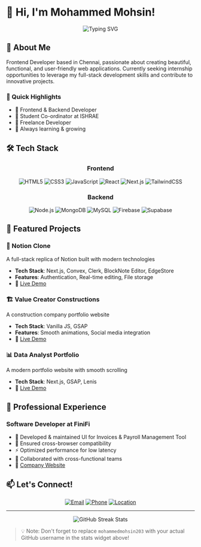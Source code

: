 # 👋 Hi, I'm Mohammed Mohsin!

<div align="center">
  <img src="https://readme-typing-svg.demolab.com?font=Fira+Code&weight=600&size=28&duration=3000&pause=1000&color=3AAEFF&center=true&vCenter=true&repeat=true&width=435&lines=Frontend+Developer;Full+Stack+Developer;UI%2FUX+Enthusiast" alt="Typing SVG" />
</div>

## 🚀 About Me
Frontend Developer based in Chennai, passionate about creating beautiful, functional, and user-friendly web applications. Currently seeking internship opportunities to leverage my full-stack development skills and contribute to innovative projects.

### 🌟 Quick Highlights
- 🎯 Frontend & Backend Developer
- 🏢 Student Co-ordinator at ISHRAE
- 💼 Freelance Developer
- 🌱 Always learning & growing

## 🛠️ Tech Stack
<div align="center">

### Frontend
![HTML5](https://img.shields.io/badge/-HTML5-E34F26?style=flat-square&logo=html5&logoColor=white)
![CSS3](https://img.shields.io/badge/-CSS3-1572B6?style=flat-square&logo=css3)
![JavaScript](https://img.shields.io/badge/-JavaScript-F7DF1E?style=flat-square&logo=javascript&logoColor=black)
![React](https://img.shields.io/badge/-React-61DAFB?style=flat-square&logo=react&logoColor=black)
![Next.js](https://img.shields.io/badge/-Next.js-000000?style=flat-square&logo=next.js)
![TailwindCSS](https://img.shields.io/badge/-TailwindCSS-38B2AC?style=flat-square&logo=tailwind-css&logoColor=white)

### Backend
![Node.js](https://img.shields.io/badge/-Node.js-339933?style=flat-square&logo=node.js&logoColor=white)
![MongoDB](https://img.shields.io/badge/-MongoDB-47A248?style=flat-square&logo=mongodb&logoColor=white)
![MySQL](https://img.shields.io/badge/-MySQL-4479A1?style=flat-square&logo=mysql&logoColor=white)
![Firebase](https://img.shields.io/badge/-Firebase-FFCA28?style=flat-square&logo=firebase&logoColor=black)
![Supabase](https://img.shields.io/badge/-Supabase-3ECF8E?style=flat-square&logo=supabase&logoColor=white)

</div>

## 💼 Featured Projects

### 📝 Notion Clone
A full-stack replica of Notion built with modern technologies
- **Tech Stack**: Next.js, Convex, Clerk, BlockNote Editor, EdgeStore
- **Features**: Authentication, Real-time editing, File storage
- 🔗 [Live Demo](https://notion-two-plum.vercel.app/)

### 🏗️ Value Creator Constructions
A construction company portfolio website
- **Tech Stack**: Vanilla JS, GSAP
- **Features**: Smooth animations, Social media integration
- 🔗 [Live Demo](https://vc-construction.vercel.app/)

### 📊 Data Analyst Portfolio
A modern portfolio website with smooth scrolling
- **Tech Stack**: Next.js, GSAP, Lenis
- 🔗 [Live Demo](https://arshad-psi.vercel.app/)

## 💼 Professional Experience

### Software Developer at FiniFi
- 🔧 Developed & maintained UI for Invoices & Payroll Management Tool
- 📱 Ensured cross-browser compatibility
- ⚡ Optimized performance for low latency
- 🤝 Collaborated with cross-functional teams
- 🔗 [Company Website](https://finifi.io/)

## 📫 Let's Connect!
<div align="center">

[![Email](https://img.shields.io/badge/-Email-D14836?style=for-the-badge&logo=gmail&logoColor=white)](mailto:mohammedmohsin203@gmail.com)
[![Phone](https://img.shields.io/badge/-+918220973325-25D366?style=for-the-badge&logo=whatsapp&logoColor=white)](tel:+918220973325)
[![Location](https://img.shields.io/badge/-Chennai,_Tamil_Nadu-4285F4?style=for-the-badge&logo=google-maps&logoColor=white)](https://www.google.com/maps/place/Chennai)

</div>

---
<div align="center">
  <img src="https://github-readme-streak-stats.herokuapp.com/?user=mohammedmohsin203&theme=dark" alt="GitHub Streak Stats"/>
</div>

> 💡 Note: Don't forget to replace `mohammedmohsin203` with your actual GitHub username in the stats widget above!
